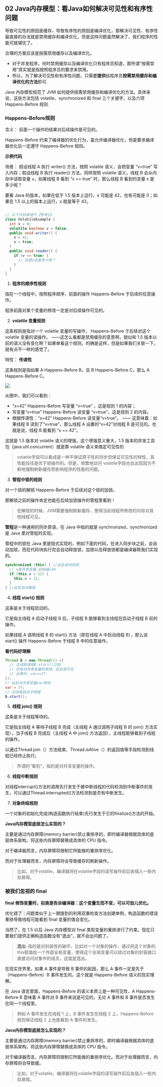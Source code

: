 

## 02 Java内存模型：看Java如何解决可见性和有序性问题

导致可见性的原因是缓存，导致有序性的原因是编译优化，那解决可见性、有序性最直接的办法就是禁用缓存和编译优化，但是这样问题虽然解决了，我们程序的性能可就堪忧了。


合理的方案应该是按需禁用缓存以及编译优化。

- 对于并发程序，何时禁用缓存以及编译优化只有程序员知道，那所谓“按需禁用”其实就是指按照程序员的要求来禁用。
- 所以，为了解决可见性和有序性问题，只需要**提供**给程序员**按需禁用缓存和编译优化的方法**即可.


Java 内存模型规范了 JVM 如何提供按需禁用缓存和编译优化的方法。具体来说，这些方法包括 volatile、synchronized 和 final 三个关键字，以及六项 Happens-Before 规则.


### Happens-Before规则


含义： 前面一个操作的结果对后续操作是可见的。

Happens-Before 约束了编译器的优化行为，虽允许编译器优化，但是要求编译器优化后一定遵守 Happens-Before 规则。

**示例代码**

场景： 假设线程 A 执行 writer() 方法，按照 volatile 语义，会把变量 “v=true” 写入内存；假设线程 B 执行 reader() 方法，同样按照 volatile 语义，线程 B 会从内存中读取变量 v，如果线程 B 看到 “v == true” 时，那么线程 B 看到的变量 x 是多少呢？

要看 Java 的版本，如果在低于 1.5 版本上运行，x 可能是 42，也有可能是 0；如果在 1.5 以上的版本上运行，x 就是等于 42。
   
```java

// 以下代码来源于【参考1】
class VolatileExample {
  int x = 0;
  volatile boolean v = false;
  public void writer() {
    x = 42;
    v = true;
  }
  public void reader() {
    if (v == true) {
      // 这里x会是多少呢？
    }
  }
}
```


1. **程序的顺序性规则**

指在一个线程中，按照程序顺序，前面的操作 Happens-Before 于后续的任意操作。

程序前面对某个变量的修改一定是对后续操作可见的。


2. **volatile 变量规则**

这条规则是指对一个 volatile 变量的写操作， Happens-Before 于后续对这个 volatile 变量的读操作。
——这怎么看都是禁用缓存的意思啊，貌似和 1.5 版本以前的语义没有变化啊？如果单看这个规则，的确是这样，但是如果我们关联一下，就有点不一样的感觉了。


特性： **传递性**

这条规则是指如果 A Happens-Before B，且 B Happens-Before C，那么 A Happens-Before C。

![](../../img/Java并发编程实战-课程/Java并发编程实战-课程_2023-03-15-02-10.png)

从图中，我们可以看到：
- “x=42” Happens-Before 写变量 “v=true” ，这是规则 1 的内容；
- 写变量“v=true” Happens-Before 读变量 “v=true”，这是规则 2 的内容。
- 根据传递性：“x=42” Happens-Before 读变量“v=true”。 
  —— 这意味着：如果线程 B 读到了“v=true”，那么线程 A 设置的“x=42”对线程 B 是可见的。也就是说，线程 B 能看到 “x == 42”。

这就是 1.5 版本对 volatile 语义的增强，这个增强意义重大，1.5 版本的并发工具包（java.util.concurrent）就是靠 volatile 语义来搞定可见性的

>volatile字段可以看成是一种不保证原子性的同步但保证可见性的特性，其性能往往是优于锁操作的。但是，频繁地访问 volatile字段也会出现因为不断地强制刷新缓存而影响程序的性能的问题。


3. **管程中锁的规则**

对一个锁的解锁 Happens-Before 于后续对这个锁的加锁。

那解锁之前的操作肯定也能在后续加锁操作的管程里看到！

>在解锁的时候，JVM需要强制刷新缓存，使得当前线程所修改的内存对其他线程可见。


**管程**是一种通用的同步原语，在 Java 中指的就是 synchronized，synchronized 是 Java 里对管程的实现。

管程中的锁在 Java 里是隐式实现的，例如下面的代码，在进入同步块之前，会自动加锁，而在代码块执行完会自动释放锁，加锁以及释放锁都是编译器帮我们实现的。

```java
synchronized (this) { //此处自动加锁
  // x是共享变量,初始值=10
  if (this.x < 12) {
    this.x = 12; 
  }  
} //此处自动解锁
```


4. **线程 start() 规则**

这条是关于线程启动的。

它是指主线程 A 启动子线程 B 后，子线程 B 能够看到主线程在启动子线程 B 前的操作。

如果线程 A 调用线程 B 的 start() 方法（即在线程 A 中启动线程 B），那么该 start() 操作 Happens-Before 于线程 B 中的任意操作。


**看代码好理解**

```java
Thread B = new Thread(()->{
  // 主线程调用B.start()之前
  // 所有对共享变量的修改，此处皆可见
  // 此例中，var==77
});
// 此处对共享变量var修改
var = 77;
// 主线程启动子线程
B.start();
```


5. **线程 join() 规则**

这条是关于线程等待的。

它是指主线程 A 等待子线程 B 完成（主线程 A 通过调用子线程 B 的 join() 方法实现），当子线程 B 完成后（主线程 A 中 join() 方法返回），主线程能够看到子线程的操作。

以通过Thread.join（）方法结束、Thread.isAlive（）的返回值等手段检测到线程已经终止执行。


>所谓的“看到”，指的是对共享变量的操作。


6. **线程中断规则**

对线程interrupt()方法的调用先行发生于被中断线程的代码检测到中断事件的发生，可以通过Thread.interrupted()方法检测到是否有中断发生。

7. **对象终结规则**

一个对象的初始化完成(构造函数执行结束)先行发生于它的finalize()方法的开始。



**Java内存模型底层怎么实现的？**


主要是通过内存屏障(memory barrier)禁止重排序的，即时编译器根据具体的底层体系架构，将这些内存屏障替换成具体的 CPU 指令。

对于编译器而言，内存屏障将限制它所能做的重排序优化。

而对于处理器而言，内存屏障将会导致缓存的刷新操作。

>比如，对于volatile，编译器将在volatile字段的读写操作前后各插入一些内存屏障。


### 被我们忽视的 final

**final 修饰变量时，初衷是告诉编译器：这个变量生而不变，可以可劲儿优化。**

优化错了：问题类似于上一期提到的利用双重检查方法创建单例，构造函数的错误重排导致线程可能看到 final 变量的值会变化。

当然了，在 1.5 以后 Java 内存模型对 final 类型变量的重排进行了约束。现在只要我们提供正确构造函数没有“逸出”，就不会出问题了。

>**逸出**: 指的是对封装性的破坏。比如对一个对象的操作，通过将这个对象的this赋值给一个外部全局变量，使得这个全局变量可以绕过对象的封装接口直接访问对象中的成员，这就是逸出。


在现实世界里，如果 A 事件是导致 B 事件的起因，那么 A 事件一定是先于（Happens-Before）B 事件发生的，这个就是 Happens-Before 语义的现实理解。


在 Java 语言里面，Happens-Before 的语义本质上是一种可见性，A Happens-Before B 意味着 A 事件对 B 事件来说是可见的，无论 A 事件和 B 事件是否发生在同一个线程里。

>例如 A 事件发生在线程 1 上，B 事件发生在线程 2 上，Happens-Before 规则保证线程 2 上也能看到 A 事件的发生。


**Java内存模型底层怎么实现的？**

主要是通过内存屏障(memory barrier)禁止重排序的，即时编译器根据具体的底层体系架构，将这些内存屏障替换成具体的 CPU 指令。

对于编译器而言，内存屏障将限制它所能做的重排序优化。而对于处理器而言，内存屏障将会导致缓。

>比如，对于volatile，编译器将在volatile字段的读写操作前后各插入一些内存屏障。